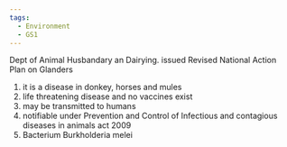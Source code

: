 ```yaml
---
tags:
  - Environment
  - GS1
---
```

Dept of Animal Husbandary an Dairying. issued Revised National Action Plan on Glanders
1. it is a disease in donkey, horses and mules
2. life threatening disease and no vaccines exist
3. may be transmitted to humans
4. notifiable under Prevention and Control of Infectious and contagious diseases in animals act 2009
5. Bacterium Burkholderia melei